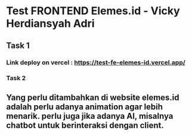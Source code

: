# Test FRONTEND Elemes.id - Vicky Herdiansyah Adri

## Task 1

### Link deploy on vercel : https://test-fe-elemes-id.vercel.app/

### Task 2
 
## Yang perlu ditambahkan di website elemes.id adalah perlu adanya animation agar lebih menarik. perlu juga jika adanya AI, misalnya chatbot untuk berinteraksi dengan client.